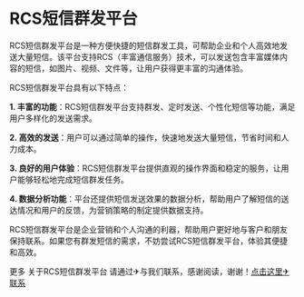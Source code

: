 # RCS短信群发平台

RCS短信群发平台是一种方便快捷的短信群发工具，可帮助企业和个人高效地发送大量短信。该平台支持RCS（丰富通信服务）技术，可以发送包含丰富媒体内容的短信，如图片、视频、文件等，让用户获得更丰富的沟通体验。

RCS短信群发平台具有以下特点：

**1. 丰富的功能**：RCS短信群发平台支持群发、定时发送、个性化短信等功能，满足用户多样化的发送需求。

**2. 高效的发送**：用户可以通过简单的操作，快速地发送大量短信，节省时间和人力成本。

**3. 良好的用户体验**：RCS短信群发平台提供直观的操作界面和稳定的服务，让用户能够轻松地完成短信群发任务。

**4. 数据分析功能**：平台还提供短信发送效果的数据分析，帮助用户了解短信的送达情况和用户的反馈，为营销策略的制定提供数据支持。

RCS短信群发平台是企业营销和个人沟通的利器，帮助用户更好地与客户和朋友保持联系。如果您有群发短信的需求，不妨尝试RCS短信群发平台，体验其便捷和高效。

更多 关于RCS短信群发平台 请通过✈与我们联系，感谢阅读，谢谢！[点击这里✈联系](https://t.me/LM999bot)